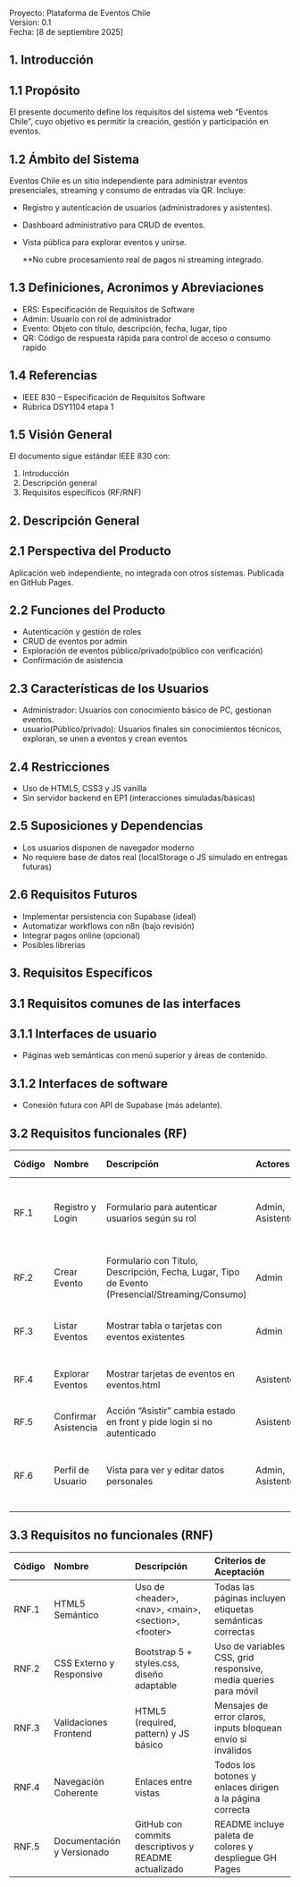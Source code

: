Proyecto: Plataforma de Eventos Chile  
Version: 0.1  
Fecha: \[8 de septiembre 2025\]

## **1\. Introducción**

## **1.1 Propósito**

El presente documento define los requisitos del sistema web “Eventos Chile”, cuyo objetivo es permitir la creación, gestión y participación en eventos.

## **1.2 Ámbito del Sistema**

Eventos Chile es un sitio independiente para administrar eventos presenciales, streaming y consumo de entradas vía QR. Incluye:

* Registro y autenticación de usuarios (administradores y asistentes).  
* Dashboard administrativo para CRUD de eventos.  
* Vista pública para explorar eventos y unirse.  
    
  \*\*No cubre procesamiento real de pagos ni streaming integrado.

## **1.3 Definiciones, Acronimos y Abreviaciones**

* ERS: Especificación de Requisitos de Software  
* Admin: Usuario con rol de administrador  
* Evento: Objeto con título, descripción, fecha, lugar, tipo  
* QR: Código de respuesta rápida para control de acceso o consumo rapido

## **1.4 Referencias**

* IEEE 830 – Especificación de Requisitos Software  
* Rúbrica DSY1104 etapa 1

## **1.5 Visión General**

El documento sigue estándar IEEE 830 con:

1. Introducción  
2. Descripción general  
3. Requisitos específicos (RF/RNF)

## **2\. Descripción General**

## **2.1 Perspectiva del Producto**

Aplicación web independiente, no integrada con otros sistemas. Publicada en GitHub Pages.

## **2.2 Funciones del Producto**

* Autenticación y gestión de roles  
* CRUD de eventos por admin  
* Exploración de eventos público/privado(público con verificación)  
* Confirmación de asistencia

## **2.3 Características de los Usuarios**

* Administrador: Usuarios con conocimiento básico de PC, gestionan eventos.  
* usuario(Público/privado): Usuarios finales sin conocimientos técnicos, exploran, se unen a eventos y crean eventos

## **2.4 Restricciones**

* Uso de HTML5, CSS3 y JS vanilla  
* Sin servidor backend en EP1 (interacciones simuladas/básicas)

## **2.5 Suposiciones y Dependencias**

* Los usuarios disponen de navegador moderno  
* No requiere base de datos real (localStorage o JS simulado en entregas futuras)

## **2.6 Requisitos Futuros**

* Implementar persistencia con Supabase (ideal)  
* Automatizar workflows con n8n (bajo revisión)  
* Integrar pagos online (opcional)  
* Posibles librerias

## **3\. Requisitos Específicos**

## **3.1 Requisitos comunes de las interfaces**

## **3.1.1 Interfaces de usuario**

* Páginas web semánticas con menú superior y áreas de contenido.

## **3.1.2 Interfaces de software**

* Conexión futura con API de Supabase (más adelante).

## **3.2 Requisitos funcionales (RF)**

| Código | Nombre | Descripción | Actores | Criterios de Aceptación |
| :---- | :---- | :---- | :---- | :---- |
| RF.1 | Registro y Login | Formulario para autenticar usuarios según su rol | Admin, Asistente | Email válido, pass 4–10 chars, redirige a dashboard según rol |
| RF.2 | Crear Evento | Formulario con Título, Descripción, Fecha, Lugar, Tipo de Evento (Presencial/Streaming/Consumo) | Admin | Campos obligatorios, select tipo activo, botón “Guardar” |
| RF.3 | Listar Eventos | Mostrar tabla o tarjetas con eventos existentes | Admin | Título, fecha y acciones Editar/Eliminar visibles |
| RF.4 | Explorar Eventos | Mostrar tarjetas de eventos en eventos.html | Asistente | Imagen, título, fecha, lugar y botón “Asistir al Evento” |
| RF.5 | Confirmar Asistencia | Acción “Asistir” cambia estado en front y pide login si no autenticado | Asistente | Alert \+ redirige a auth.html |
| RF.6 | Perfil de Usuario | Vista para ver y editar datos personales | Admin, Asistente | Campos Nombre, Email, Región y Comuna con select dinámico |

## **3.3 Requisitos no funcionales (RNF)**

| Código | Nombre | Descripción | Criterios de Aceptación |
| :---- | :---- | :---- | :---- |
| RNF.1 | HTML5 Semántico | Uso de \<header\>, \<nav\>, \<main\>, \<section\>, \<footer\> | Todas las páginas incluyen etiquetas semánticas correctas |
| RNF.2 | CSS Externo y Responsive | Bootstrap 5 \+ styles.css, diseño adaptable | Uso de variables CSS, grid responsive, media queries para móvil |
| RNF.3 | Validaciones Frontend | HTML5 (required, pattern) y JS básico | Mensajes de error claros, inputs bloquean envío si inválidos |
| RNF.4 | Navegación Coherente | Enlaces entre vistas | Todos los botones y enlaces dirigen a la página correcta |
| RNF.5 | Documentación y Versionado | GitHub con commits descriptivos y README actualizado | README incluye paleta de colores y despliegue GH Pages |

